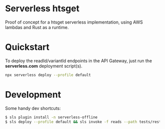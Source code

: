# Serverless htsget

Proof of concept for a htsget serverless implementation, using AWS lambdas and Rust as a runtime.

# Quickstart

To deploy the readId/variantId endpoints in the API Gateway, just run the **serverless.com** deployment script(s).

```bash
npx serverless deploy --profile default
```

# Development

Some handy dev shortcuts:

```bash
$ sls plugin install -n serverless-offline
$ sls deploy --profile default && sls invoke -f reads --path tests/rest/apigw_proxy_request.json
```
